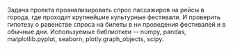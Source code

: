 Задача проекта проанализировать спрос пассажиров на рейсы в города, где проходят крупнейшие культурные фестивали. И проверить гипотезу о равенстве спроса на билеты в ни проведения фестивалей и в обычные дни. 
Используемые библиоткеи -- numpy, pandas, matplotlib.pyplot, seaborn, plotly.graph_objects, scipy.
